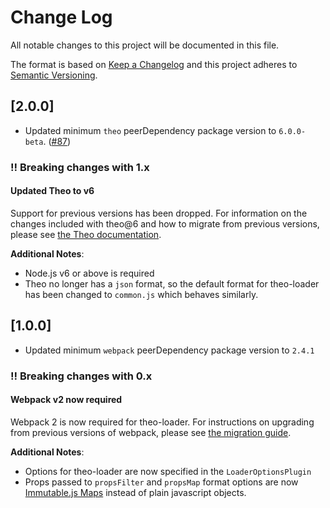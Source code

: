 # Change Log
All notable changes to this project will be documented in this file.

The format is based on [Keep a Changelog](http://keepachangelog.com/)
and this project adheres to [Semantic Versioning](http://semver.org/).

## [2.0.0]

- Updated minimum `theo` peerDependency package version to `6.0.0-beta`. ([#87](https://github.com/Autodesk/theo-loader/issues/87))

### :bangbang: Breaking changes with 1.x

#### Updated Theo to v6

Support for previous versions has been dropped. For information on the changes included with theo@6 and how to migrate from previous versions, please see [the Theo documentation](https://raw.githubusercontent.com/salesforce-ux/theo).

**Additional Notes**:

- Node.js v6 or above is required
- Theo no longer has a `json` format, so the default format for theo-loader has been changed to `common.js` which behaves similarly.

## [1.0.0]

- Updated minimum `webpack` peerDependency package version to `2.4.1`

### :bangbang: Breaking changes with 0.x

#### Webpack v2 now required

Webpack 2 is now required for theo-loader. For instructions on upgrading from previous versions of webpack, please see [the migration guide](https://webpack.js.org/guides/migrating/).

**Additional Notes**:

- Options for theo-loader are now specified in the `LoaderOptionsPlugin`
- Props passed to `propsFilter` and `propsMap` format options are now [Immutable.js Maps](https://facebook.github.io/immutable-js/docs/#/Map) instead of plain javascript objects.
